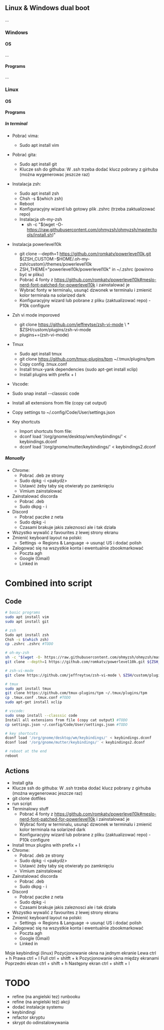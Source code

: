 
## Linux & Windows dual boot
...

### Windows

#### OS
...

#### Programs
...

### Linux

#### OS

#### Programs
##### In terminal
* Pobrać vima:
	* Sudo apt install vim
* Pobrać gita:
	* Sudo apt install git
	* Klucze ssh do githuba: W .ssh trzeba dodać klucz pobrany z girhuba (można wygenerowac jeszcze raz)
* Instalacja zsh:
	* Sudo apt install zsh
	* Chsh -s $(which zsh)
	* Reboot
	* Konfiguracyjny wizard lub gotowy plik .zshrc (trzeba zaktualizować repo)
	* Instalacja oh-my-zsh
		* sh -c "$(wget -O- https://raw.githubusercontent.com/ohmyzsh/ohmyzsh/master/tools/install.sh)"
* Instalacja powerlevel10k
	* git clone --depth=1 https://github.com/romkatv/powerlevel10k.git ${ZSH_CUSTOM:-$HOME/.oh-my-zsh/custom}/themes/powerlevel10k
	* ZSH_THEME="powerlevel10k/powerlevel10k" in ~/.zshrc (powinno być w pliku)
	* Pobrać 4 fonty z https://github.com/romkatv/powerlevel10k#meslo-nerd-font-patched-for-powerlevel10k i zainstalować je
	* Wybrać fonty w terminalu, usunąć dzwonek w terminalu i zmienić kolor terminala na solarized dark
	* Konfiguracyjny wizard lub pobrane z pliku (zaktualizować repo) - P10k configure

* Zsh vi mode imporoved
	* git clone https://github.com/jeffreytse/zsh-vi-mode \ * $ZSH/custom/plugins/zsh-vi-mode
	* plugins+=(zsh-vi-mode)

* Tmux
	* Sudo apt install tmux
	* git clone https://github.com/tmux-plugins/tpm ~/.tmux/plugins/tpm
	* Copy config .tmux.conf
	* Install tmux-yank dependencies (sudo apt-get install xclip)
	* Install plugins with prefix + I

* Vscode:
 * Sudo snap install --classsic code
 * Install all extensions from file (copy cat output)
 * Copy settings to ~/.config/Code/User/settings.json

* Key shortcuts
	* Import shortcuts from file:
	* dconf load '/org/gnome/desktop/wm/keybindings/' < keybindings.dconf
	* dconf load '/org/gnome/mutter/keybindings/' < keybindings2.dconf

##### Manually
* Chrome:
	* Pobrać .deb ze strony
	* Sudo dpkg -i <pakydż>
	* Ustawić żeby taby się otwierały po zamknięciu
	* Vimium zainstalować
* Zainstalować discorda
	* Pobrać .deb
	* Sudo dkpg - i <paczka>
* Discord
	* Pobrać paczke z neta
	* Sudo dpkg -i <paczka>
	* Czasami brakuje jakis zaleznosci ale i tak działa
* Wszystko wywalić z favourites z lewej strony ekranu
* Zmienić keyboard layout na polski:
	* Settings -> Regions & Language -> usunąć US i dodać polish
* Zalogować się na wszystkie konta i ewentualnie zbookmarkować
	*	Poczta agh
	*	Google (Gmail)
	*	Linked in


# Combined into script
## Code
```sh
# basic programs
sudo apt install vim
sudo apt install git

# zsh
Sudo apt install zsh
Chsh -s $(which zsh)
cp .zshrc .zshrc #TODO

# oh-my-zsh
sh -c "$(wget -O- https://raw.githubusercontent.com/ohmyzsh/ohmyzsh/master/tools/install.sh)"
git clone --depth=1 https://github.com/romkatv/powerlevel10k.git ${ZSH_CUSTOM:-$HOME/.oh-my-zsh/custom}/themes/powerlevel10k

# zsh-vi-mode
git clone https://github.com/jeffreytse/zsh-vi-mode \ $ZSH/custom/plugins/zsh-vi-mode

# tmux
sudo apt install tmux
git clone https://github.com/tmux-plugins/tpm ~/.tmux/plugins/tpm
cp .tmux.conf .tmux.conf #TODO
sudo apt-get install xclip 

# vscode:
sudo snap install --classsic code
Install all extensions from file (copy cat output) #TODO
cp settings.json ~/.config/Code/User/settings.json #TODO

# key shortcuts
dconf load '/org/gnome/desktop/wm/keybindings/' < keybindings.dconf
dconf load '/org/gnome/mutter/keybindings/' < keybindings2.dconf

# reboot at the end
reboot
```

## Actions
* Install gita
* Klucze ssh do githuba: W .ssh trzeba dodać klucz pobrany z girhuba (można wygenerowac jeszcze raz)
* git clone dotfiles
* run script
* Terminalowy stuff
	* Pobrać 4 fonty z https://github.com/romkatv/powerlevel10k#meslo-nerd-font-patched-for-powerlevel10k i zainstalować je
	* Wybrać fonty w terminalu, usunąć dzwonek w terminalu i zmienić kolor terminala na solarized dark
	* Konfiguracyjny wizard lub pobrane z pliku (zaktualizować repo) - P10k configure
* Install tmux plugins with prefix + I
* Chrome:
	* Pobrać .deb ze strony
	* Sudo dpkg -i <pakydż>
	* Ustawić żeby taby się otwierały po zamknięciu
	* Vimium zainstalować
* Zainstalować discorda
	* Pobrać .deb
	* Sudo dkpg - i <paczka>
* Discord
	* Pobrać paczke z neta
	* Sudo dpkg -i <paczka>
	* Czasami brakuje jakis zaleznosci ale i tak działa
* Wszystko wywalić z favourites z lewej strony ekranu
* Zmienić keyboard layout na polski:
	* Settings -> Regions & Language -> usunąć US i dodać polish
* Zalogować się na wszystkie konta i ewentualnie zbookmarkować
	*	Poczta agh
	*	Google (Gmail)
	*	Linked in

Moje keybindingi (linux)
Pozycjonowanie okna na jednym ekranie
Lewa ctrl + h
Prawa ctrl + l
Full ctrl + shitft + k
Pozycjonowanie okna między ekranami
Poprzedni ekran ctrl + shift + h
Następny ekran ctrl + shitft + l


# TODO
* refine (na angielski tez) runbooku
* refine (na angielski też) akcji
* dodać instalacje systemu
* keybindingi
* refactor skryptu
* skrypt do odinstalowywania